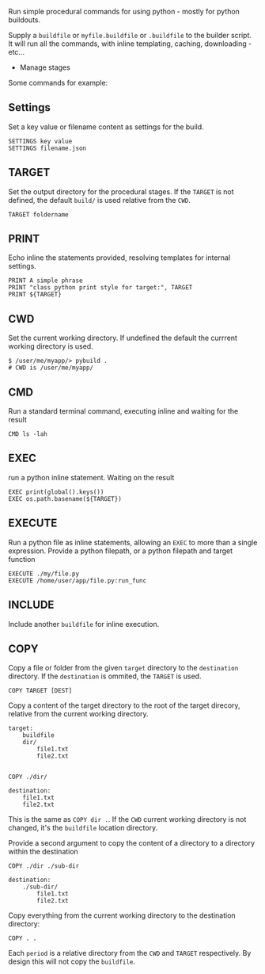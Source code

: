Run simple procedural commands for using python - mostly for python
buildouts.

Supply a `buildfile` or `myfile.buildfile` or `.buildfile` to the builder script.
It will run all the commands, with inline templating, caching, downloading - etc...

+ Manage stages

Some commands for example:


## Settings

Set a key value or filename content as settings for the build.

    SETTINGS key value
    SETTINGS filename.json

## TARGET

Set the output directory for the procedural stages. If the `TARGET` is not defined, the default `build/` is used relative from the `CWD`.

    TARGET foldername


## PRINT

Echo inline the statements provided, resolving templates for internal settings.

    PRINT A simple phrase
    PRINT "class python print style for target:", TARGET
    PRINT ${TARGET}


## CWD

Set the current working directory. If undefined the default the currrent working directory is used.


    $ /user/me/myapp/> pybuild .
    # CWD is /user/me/myapp/


## CMD

Run a standard terminal command, executing inline and waiting for the result

    CMD ls -lah

## EXEC

run a python inline statement. Waiting on the result

    EXEC print(global().keys())
    EXEC os.path.basename(${TARGET})


## EXECUTE

Run a python file as inline statements, allowing an `EXEC` to more than a single expression. Provide a python filepath, or a python filepath and target function


    EXECUTE ./my/file.py
    EXECUTE /home/user/app/file.py:run_func

## INCLUDE

Include another `buildfile` for inline execution.

## COPY

Copy a file or folder from the given `target` directory to the `destination` directory.
If the `destination` is ommited, the `TARGET` is used.

    COPY TARGET [DEST]

Copy a content of the target directory to the root of the target direcory, relative from the current working directory.

    target:
        buildfile
        dir/
            file1.txt
            file2.txt


    COPY ./dir/

    destination:
        file1.txt
        file2.txt

This is the same as `COPY dir .`. If the `CWD` current working directory is not changed, it's the `buildfile` location directory.

Provide a second argument to copy the content of a directory to a directory within the destination

    COPY ./dir ./sub-dir

    destination:
        ./sub-dir/
            file1.txt
            file2.txt


Copy everything from the current working directory to the destination directory:

    COPY . .

Each `period` is a relative directory from the `CWD` and `TARGET` respectively. By design this will not copy the `buildfile`.
